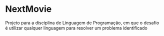 # NextMovie
Projeto para a disciplina de Linguagem de Programação, em que o desafio é utilizar qualquer linguagem para resolver um problema identificado

